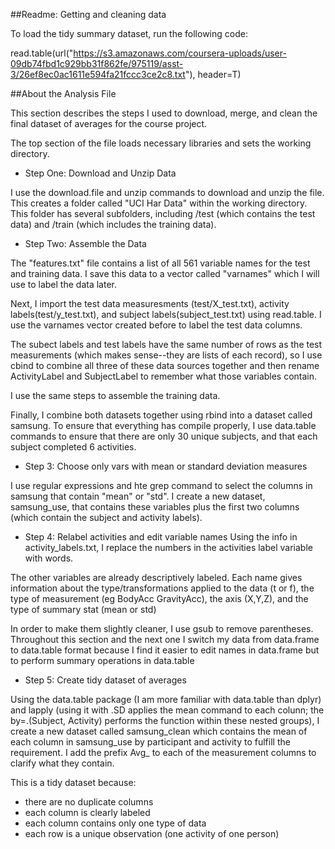 ##Readme: Getting and cleaning data

To load the tidy summary dataset, run the following code:

read.table(url("https://s3.amazonaws.com/coursera-uploads/user-09db74fbd1c929bb31f862fe/975119/asst-3/26ef8ec0ac1611e594fa21fccc3ce2c8.txt"), header=T)


##About the Analysis File

This section describes the steps I used to download, merge, and clean the final dataset of averages for the course project.

The top section of the file loads necessary libraries and sets the working directory.

* Step One: Download and Unzip Data

I use the download.file and unzip commands to download and unzip the file. This creates a folder called "UCI Har Data" within the working directory. This folder has several subfolders, including /test (which contains the test data) and /train (which includes the training data).

* Step Two: Assemble the Data

The "features.txt" file contains a list of all 561 variable names for the test and training data. I save this data to a vector called "varnames" which I will use to label the data later.

Next, I import the test data measuresments (test/X_test.txt), activity labels(test/y_test.txt), and subject labels(subject_test.txt) using read.table. I use the varnames vector created before to label the test data columns.

The subect labels and test labels have the same number of rows as the test measurements (which makes sense--they are lists of each record), so I use cbind to combine all three of these data sources together and then rename ActivityLabel and SubjectLabel to remember what those variables contain. 

I use the same steps to assemble the training data.

Finally, I combine both datasets together using rbind into a dataset called samsung. To ensure that everything has compile properly, I use data.table commands to ensure that there are only 30 unique subjects, and that each subject completed 6 activities.

* Step 3: Choose only vars with mean or standard deviation measures

I use regular expressions and hte grep command to select the columns in samsung that contain "mean" or "std". I create a new dataset, samsung_use, that contains these variables plus the first two columns (which contain the subject and activity labels).

* Step 4: Relabel activities and edit variable names
Using the info in activity_labels.txt, I replace the numbers in the activities label variable with words.

The other variables are already descriptively labeled. Each name gives information about the type/transformations applied to the data (t or f), the type of measurement (eg BodyAcc GravityAcc), the axis (X,Y,Z), and the type of summary stat (mean or std)

In order to make them slightly cleaner, I use gsub to remove parentheses. Throughout this section and the next one I switch my data from data.frame to data.table format because I find it easier to edit names in data.frame but to perform summary operations in data.table

* Step 5: Create tidy dataset of averages

Using the data.table package (I am more familiar with data.table than dplyr) and lapply (using it with .SD applies the mean command to each colunn; the by=.(Subject, Activity) performs the function within these nested groups), I create a new dataset called samsung_clean which contains the mean of each column in samsung_use by participant and activity to fulfill the requirement. I add the prefix Avg_ to each of the measurement columns to clarify what they contain.

This is a tidy dataset because:
- there are no duplicate columns
- each column is clearly labeled
- each column contains only one type of data
- each row is a unique observation (one activity of one person)

